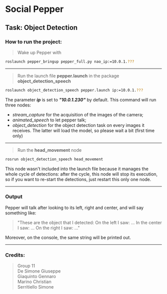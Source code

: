 # Social Pepper
## Task: Object Detection

### How to run the project:

>Wake up Pepper with
```sh
roslaunch pepper_bringup pepper_full.py nao_ip:=10.0.1.???
```
***

>Run the launch file **pepper.launch** in the package **object_detection_speech**
```sh
roslaunch object_detection_speech pepper.launch ip:=10.0.1.???
```
The parameter **_ip_** is set to **_"10.0.1.230"_** by default.
This command will run three nodes: 
- *stream_capture* for the acquisition of the images of the camera;
- *animated_speech* to let pepper talk;
- *object_detection* for the object detection task on every images it receives.
The latter will load the model, so please wait a bit (first time only)
***

>Run the **head_movement** node
```sh
rosrun object_detection_speech head_movement
```
This node wasn't included into the launch file because it manages the whole cycle of detections:
after the cycle, this node will stop its execution, so if you want to re-start the detections, 
just restart this only one node.
***

### Output
Pepper will talk after looking to its left, right and center, and will say something like:
>"These are the object that I detected:
>On the left I saw: ...
>In the center I saw: ...
>On the right I saw: ..."

Moreover, on the console, the same string will be printed out.
***


### Credits:
>Group 11 <br>
>De Simone Giuseppe <br>
>Giaquinto Gennaro <br>
>Marino Christian <br>
>Serritiello Simone
